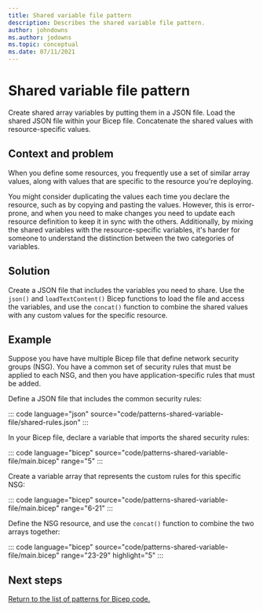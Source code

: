 ```yaml
---
title: Shared variable file pattern
description: Describes the shared variable file pattern.
author: johndowns
ms.author: jodowns
ms.topic: conceptual
ms.date: 07/11/2021
---
```

# Shared variable file pattern

Create shared array variables by putting them in a JSON file. Load the shared JSON file within your Bicep file. Concatenate the shared values with resource-specific values.

## Context and problem

When you define some resources, you frequently use a set of similar array values, along with values that are specific to the resource you're deploying.

You might consider duplicating the values each time you declare the resource, such as by copying and pasting the values. However, this is error-prone, and when you need to make changes you need to update each resource definition to keep it in sync with the others. Additionally, by mixing the shared variables with the resource-specific variables, it's harder for someone to understand the distinction between the two categories of variables.

<!-- TODO Can't just use a simple module because you need to combine multiple lists or variables together -->

## Solution

Create a JSON file that includes the variables you need to share. Use the `json()` and `loadTextContent()` Bicep functions to load the file and access the variables, and use the `concat()` function to combine the shared values with any custom values for the specific resource.

## Example

Suppose you have have multiple Bicep file that define network security groups (NSG). You have a common set of security rules that must be applied to each NSG, and then you have application-specific rules that must be added.

Define a JSON file that includes the common security rules:

::: code language="json" source="code/patterns-shared-variable-file/shared-rules.json" :::

In your Bicep file, declare a variable that imports the shared security rules:

::: code language="bicep" source="code/patterns-shared-variable-file/main.bicep" range="5" :::

Create a variable array that represents the custom rules for this specific NSG:

::: code language="bicep" source="code/patterns-shared-variable-file/main.bicep" range="6-21" :::

Define the NSG resource, and use the `concat()` function to combine the two arrays together:

::: code language="bicep" source="code/patterns-shared-variable-file/main.bicep" range="23-29" highlight="5" :::

## Next steps

[Return to the list of patterns for Bicep code.](patterns-overview.md)
